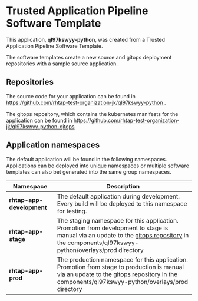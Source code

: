 # Trusted Application Pipeline Software Template

This application, **ql97kswyy-python**, was created from a Trusted Application Pipeline Software Template.

The software templates create a new source and gitops deployment repositories with a sample source application. 

## Repositories

The source code for your application can be found in [https://github.com/rhtap-test-organization-jk/ql97kswyy-python ](https://github.com/rhtap-test-organization-jk/ql97kswyy-python ).
 
The gitops repository, which contains the kubernetes manifests for the application can be found in 
[https://github.com/rhtap-test-organization-jk/ql97kswyy-python-gitops ](https://github.com/rhtap-test-organization-jk/ql97kswyy-python-gitops ) 

## Application namespaces 

The default application will be found in the following namespaces. Applications can be deployed into unique namespaces or multiple software templates can also bet generated into the same group namespaces.  

|  Namespace   |  Description   |  
| -------- | -------- |   
| **rhtap-app-development** | The default application during development. Every build will be deployed to this namespace for testing. | 
| **rhtap-app-stage** | The staging namespace for this application. Promotion from development to stage is manual via an update to the [gitops repository](https://github.com/rhtap-test-organization-jk/ql97kswyy-python-gitops ) in the components/ql97kswyy-python/overlays/prod directory |  
| **rhtap-app-prod** | The production namespace for this application. Promotion from stage to production is manual via an update to the [gitops repository](https://github.com/rhtap-test-organization-jk/ql97kswyy-python-gitops ) in the components/ql97kswyy-python/overlays/prod directory | 